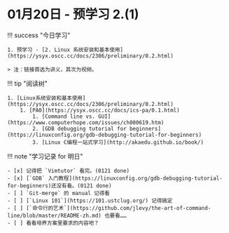 # 01月20日 - 预学习 2.(1)

!!! success "今日学习"

    1. 预学习 - [2. Linux 系统安装和基本使用](https://ysyx.oscc.cc/docs/2306/preliminary/0.2.html)

    > 注：链接首选为讲义，其次为视频。

!!! tip "阅读树"

    1. [Linux系统安装和基本使用](https://ysyx.oscc.cc/docs/2306/preliminary/0.2.html)
        1. [PA0](https://ysyx.oscc.cc/docs/ics-pa/0.1.html) 
            1. [Command line vs. GUI](https://www.computerhope.com/issues/ch000619.htm)
            2. [GDB debugging tutorial for beginners](https://linuxconfig.org/gdb-debugging-tutorial-for-beginners)
            3. [Linux C编程一站式学习](http://akaedu.github.io/book/)

!!! note "学习记录 for 明日"

    - [x] 记得把 `Vimtutor` 看完。(0121 done)
    - [x] [`GDB` 入门教程](https://linuxconfig.org/gdb-debugging-tutorial-for-beginners)还没有看。(0121 done)
    - [ ] `Git-merge` 的 manual 记得看
    - [ ] [`Linux 101`](https://101.ustclug.org/) 记得搞定
    - [ ] [`命令行的艺术`](https://github.com/jlevy/the-art-of-command-line/blob/master/README-zh.md) 也要看……
    - [ ] 看看培养方案里要求的内容吧？